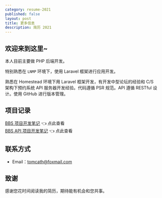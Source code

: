 ```yaml
---
category: resume-2021
published: false
layout: post
title: 更多信息
description: 简历 2021
---
```


## 欢迎来到这里~

本人目前主要做 PHP 后端开发。

特别熟悉在 `LNMP` 环境下，使用 Laravel 框架进行应用开发。

熟悉在 Homestead 环境下用 Laravel 框架开发，有开发中型论坛的经验和 C/S 架构下预约系统 API 服务器开发经验。代码遵循 PSR 规范。API 遵循 RESTful 设计。使用 GitHub 进行版本管理。





## 项目记录  

[BBS 项目开发笔记](https://catname.github.io/BBS-note-2020) 👈 点此查看  
[BBS API 项目开发笔记](https://catname.github.io/BBS-api-note-2020) 👈 点此查看





## 联系方式


- Email：tomcath@foxmail.com



## 致谢

感谢您花时间阅读我的简历，期待能有机会和您共事。
